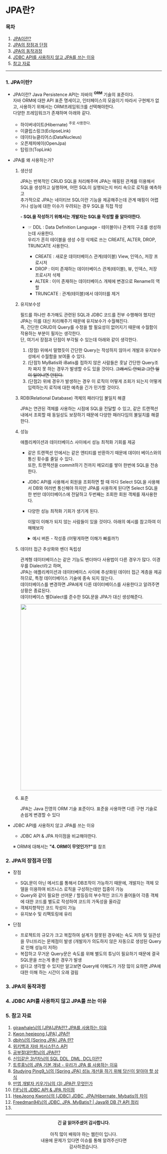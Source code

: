 # JPA란? 

### 목차
1. [JPA이란?](https://github.com/hongcoding94/JPA_storage/blob/main/JPA_%EC%9D%B4%EB%A1%A0/JPA_%EC%A0%95%EB%A6%AC/001.%20JPA%EB%9E%80%3F.md#1-jpa%EC%9D%B4%EB%9E%80)
2. [JPA의 장점과 단점](https://github.com/hongcoding94/JPA_storage/blob/main/JPA_%EC%9D%B4%EB%A1%A0/JPA_%EC%A0%95%EB%A6%AC/001.%20JPA%EB%9E%80%3F.md#2-jpa%EC%9D%98-%EC%9E%A5%EC%A0%90%EA%B3%BC-%EB%8B%A8%EC%A0%90)
3. [JPA의 동작과정](https://github.com/hongcoding94/JPA_storage/blob/main/JPA_%EC%9D%B4%EB%A1%A0/JPA_%EC%A0%95%EB%A6%AC/001.%20JPA%EB%9E%80%3F.md#3-orm%EC%9D%B4-%EB%AC%B4%EC%97%87%EC%9D%B8%EA%B0%80)
4. [JDBC API를 사용하지 않고 JPA를 쓰는 이유](https://github.com/hongcoding94/JPA_storage/blob/main/JPA_%EC%9D%B4%EB%A1%A0/JPA_%EC%A0%95%EB%A6%AC/001.%20JPA%EB%9E%80%3F.md#4-jdbc-api%EB%A5%BC-%EC%82%AC%EC%9A%A9%ED%95%98%EC%A7%80-%EC%95%8A%EA%B3%A0-jpa%EB%A5%BC-%EC%93%B0%EB%8A%94-%EC%9D%B4%EC%9C%A0)
5. [참고 자료](https://github.com/hongcoding94/JPA_storage/blob/main/JPA_%EC%9D%B4%EB%A1%A0/JPA_%EC%A0%95%EB%A6%AC/001.%20JPA%EB%9E%80%3F.md#5-%EC%B0%B8%EA%B3%A0-%EC%9E%90%EB%A3%8C)

---

### 1. JPA이란?

 - JPA이란?
   Java Persistence API는 자바의 <sup>**ORM**</sup> 기술의 표준이다.</br>
   자바 ORM에 대한 API 표준 명세이고, 인터페이스의 모음이기 따라서 구현체가 없고, 사용하기 위해서는 ORM프레임워크를 선택해야한다.</br>
   다양한 프레임워크가 존재하며 아래와 같다.
    - 하이버네이트(Hibernate) <sup>주로 사용한다.</sup>
    - 이클립스링크(EclipseLink)
    - 데이타뉴클리어스(DataNucleus)
    - 오픈제피에이(OpenJpa)
    - 탑링크(TopLink)
  
  
 - JPA를 왜 사용하는가?
   
   1. 생산성
      
      JPA는 반복적인 CRUD SQL을 처리해주며 JPA는 매핑된 관계를 이용해서 SQL을 생성하고 실행하며, 어떤 SQL이 실행되는지 머리 속으로 로직을 예측하고<br/>
      추가적으로 JPA는 네이티브 SQL이란 기능을 제공해주는데 관계 매핑이 어렵거나 성능에 대한 이슈가 우려되는 경우 SQL을 직접 작성
      
      **- SQL을 작성하기 위해서는 개발자는 SQL을 작성할 줄 알아야한다.**
      
         - ☞ DDL : Data Definition Language - 테이블이나 관계의 구조를 생성하는데 사용한다.<br/>
              우리가 흔히 테이블을 생성 수정 삭제로 쓰는 CREATE, ALTER, DROP, TRUNCATE 사용한다.
              
              - CREATE : 새로운 데이터베이스 관계(테이블) View, 인덱스, 저장 프로시저
              - DROP : 이미 존재하는 데이터베이스 관계(테이블), 뷰, 인덱스, 저장 프로시저 삭제
              - ALTER : 이미 존재하는 데이터베이스 개체에 변경으로 Rename의 역할
              - TRUNCATE : 관계(테이블)에서 데이터를 제거
   
   2. 유지보수성
   
      필드를 하나만 추가해도 관련된 SQL과 JDBC 코드를 전부 수행해야 했지만 JPA는 이를 대신 처리해주기 때문에 유지보수가 수월해진다.<br/>
      즉, 간단한 CRUD의 Query를 수정을 할 필요성이 없어지기 때문에 수월함이 작용하는 부분이 필자는 생각한다.<br/>
      단, 여기서 장점과 단점이 부각될 수 있는데 아래와 같이 생각한다.<br/>
      
        1. (장점) 위에서 말했듯이 간단한 Query는 작성하지 않아서 개발과 유지보수성에서 수월함을 보여줄 수 있다.<br/>
        2. (단점1) MyBatis와 iBatis를 접하지 않은 사람들은 훗날 간단한 Query조차 짜지 못 하는 경우가 발생할 수도 있을 것이다. <s>그래서도 안되고 그런 일이 일어나면 안된다.</s><br/>
        3. (단점2) 위에 경우가 발생하는 경우 이 로직이 어떻게 조회가 되는지 어떻게 입력하는지 로직에 대한 예측을 긴가 민가할 것이다.
   
   3. RDB(Relational Database) 객체의 패러다임 불일치 해결

      JPA는 연관된 객체를 사용하는 시점에 SQL을 전달할 수 있고, 같은 트랜잭션 내에서 조회할 때 동일성도 보장하기 때문에 다양한 패러다임의 불일치를 해결한다.
  
   4. 성능
   
      애플리케이션과 데이터베이스 사이에서 성능 최적화 기회를 제공
    
      - 같은 트랜잭션 안에서는 같은 엔티티를 반환하기 때문에 데이터 베이스와의 통신 횟수를 줄일 수 있다.<br/>
        또한, 트랜잭션을 commit하기 전까지 메모리를 쌓아 한번에 SQL을 전송한다.

      - JDBC API를 사용해서 회원을 조회하면 할 때 마다 Select SQL을 사용해서 DB와 여러번 통신해야 하지만
        JPA를 사용하게 된다면 Select SQL을 한 번만 데이터베이스에 전달하고 두번째는 조회한 회원 객체를 재사용한다.

      - 다양한 성능 최적화 기회가 생기게 된다.


        이말이 이해가 되지 않는 사람들이 있을 것이다. 아래의 예시를 참고하여 이해해보자
        <details markdown="1">
        <summary>예시 버튼 - 작성중 (어떻게하면 이해가 빠를까?)</summary>

        <s>
        /**
        - JPA
        ```Java
        // entitly1 - (@lombok 생략)
        public class Member_tb {
          private long memberIdx;
          private String memberId;
          private String memberName;
          private String memberLastLogin;
        }

        // entitly2 - (@lombok 생략)
        public class Member_role_tb {
          private char memberRoleBalck;
          private String memberBalckReson;
        }

        // DAO
        public class MemberDAO {
         private Member signupUser(long memberIdex, String memberId, String memberName, String memberLastLgoin) {...}
         private Member loginBeforeBalckUser(String memberId, String memberName) {....}
        }

        ```

        - DB
        ```sql
         // signupUser
         INSERT INTO MEMBER_TB (
          MEMBER_IDX       
          , MEMBER_ID        
          , MEMBER_NAME      
          , MEMBER_LAST_LOGIN
         ) VALUSE (
          "넘어오는 파라미터 값"
          , "넘어오는 파라미터 값"
          , "넘어오는 파라미터 값"
          , "넘어오는 파라미터 값"
         )


         // loginBeforeBalckUser
         SELECT A.MEMBER_NAME
              , A.MEMBER_LAST_LOGIN
              , B.MEMBER_ROLE_BALCK
              , B.MEMBER_BALCK_REASON
         FROM MEMBER_TB A, MEMBER_ROLE_TB B
         WHERE 1=1
         AND A.MEMBER_IDX  = B.MEMBER_IDX
         AND A.MEMBER_ID   = "넘어오는 파라미터 값"
         AND A.MEMBER_NAME = "넘어오는 파라미터 값"
        ```
        </s>

        </details>
       
   5. 데이터 접근 추상화와 벤더 독립성

      관계형 데이터베이스는 같은 기능도 벤더마다 사용법이 다른 경우가 많다. 이경우를 Dialect라고 하며,<br/>
      JPA는 애플리케이션과 데이터베이스 사이에 추상화된 데이터 접근 계층을 제공하므로, 특정 데이터베이스 기술에 종속 되지 않는다.<br/>
      데이터베이스를 변경하면 JPA에게 다른 데이터베이스를 사용한다고 알려주면 상황은 종료된다.<br/>
      데이터베이스 별Dialect를 준수한 SQL문을 JPA가 대신 생성해준다.
    
      <div align="center">
        <img src="https://user-images.githubusercontent.com/66407386/191684356-c17aaf52-bfb9-49c6-8f97-6870ed11186c.png" width="600" height="" />  
      </div>
    
   6. 표준

      JPA는 Java 진영의 ORM 기술 표준이다. 표준을 사용하면 다른 구현 기술로 손쉽게 변경할 수 있다

 - JDBC API를 사용하지 않고 JPA를 쓰는 이유
    - JDBC API & JPA 차이점을 비교해야한다.
      

    ※ ORM에 대해서는 <b>"4. ORM이 무엇인가?"</b>를 참조

### 2. JPA의 장점과 단점
 
  - 장점
    - SQL문이 아닌 메서드를 통해서 DB조작이 가능하기 때문에, 개발자는 객체 모델을 이용하여 비즈니스 로직을 구성하는데만 집중이 가능
    - Query와 같이 필요한 선어문 / 할등등의 부수적인 코드가 줄어들어 각종 객체에 대한 코드를 별도로 작성하여 코드의 가독성을 올라감
    - 객체지향적인 코드 작성이 가능
    - 유지보수 및 리팩토링에 유리


  - 단점 
    - 프로젝트의 규모가 크고 복잡하여 설계가 잘못된 경우에는 속도 저하 및 일관성 을 무너뜨리는 문제점이 발생
      (개발자가 의도하지 않은 자동으로 생성된 Query로 인해 성능이 저하)
    - 복잡하고 무거운 Query문은 속도를 위해 별도의 튜닝이 필요하기 때문에 결국 SQL문을 쓰는게 좋은 경우가 발생
    - 쉽다고 생각할 수 있지만 알고보면 Query에 이해도가 가장 많이 요하면 JPA에 대한 이해 하는 시간이 오래 걸림
    
 
 

### 3. JPA의 동작과정



### 4. JDBC API를 사용하지 않고 JPA를 쓰는 이유



### 5. 참고 자료
1. [girawhale님의 [JPA]JPA란? JPA를 사용하는 이유](https://girawhale.tistory.com/119)
2. [Kwon heejeong [JPA] JPA란](https://gmlwjd9405.github.io/2019/08/04/what-is-jpa.html)
3. [dbjh님의 [Spring JPA] JPA 란?](https://dbjh.tistory.com/77)
4. [위키백과 자바 퍼시스턴스 API](https://ko.wikipedia.org/wiki/%EC%9E%90%EB%B0%94_%ED%8D%BC%EC%8B%9C%EC%8A%A4%ED%84%B4%EC%8A%A4_API)
5. [공부절대안함님의 JPA란?](https://cantcoding.tistory.com/54)
6. [신입같은 3년차님의 SQL DDL, DML, DCL이란?](https://zzdd1558.tistory.com/88)
7. [트루홍님의 JPA 기본 개념 - 우리가 JPA 를 사용하는 이유](https://truehong.tistory.com/99)
8. [Studying Ping9_님의 [Spring JPA] 성능 개선을 하기 위해 당신이 알아야 할 상식](https://developer-ping9.tistory.com/270)
9. [만엡 개발자 키우기님의 (3) JPA란 무엇인가](https://www.nowwatersblog.com/jpa/ch1/1-3)
10. [FIF님의 JDBC API & JPA 차이점](https://thefif19wlsvy.tistory.com/249)
11. [HeeJeong Kwon님의 [JDBC] JDBC, JPA/Hibernate, Mybatis의 차이](https://gmlwjd9405.github.io/2018/12/25/difference-jdbc-jpa-mybatis.html)
12. [Freedman94님의 JDBC, JPA, MyBatis? | Java와 DB 간 API 정리](https://freedman.tistory.com/99)
13. []()

---
<div align="center">
  <b>긴 글 읽어주셨어 감사합니다.</b><br/><br/>
  아직 많이 배워야 하는 웹린이 입니다.<br/>
  내용에 문제가 있다면 이슈를 통해 알려주신다면 <br>
  감사하겠습니다.
</div>

